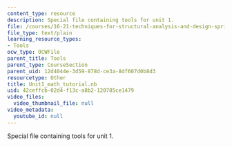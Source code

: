 ```yaml
---
content_type: resource
description: Special file containing tools for unit 1.
file: /courses/16-21-techniques-for-structural-analysis-and-design-spring-2005/42ceffcb02d4f13ca8b2120785ce1479_Unit1_math_tutorial.nb
file_type: text/plain
learning_resource_types:
- Tools
ocw_type: OCWFile
parent_title: Tools
parent_type: CourseSection
parent_uid: 12d4044e-3d59-878d-ce3a-8df607d0b8d3
resourcetype: Other
title: Unit1_math_tutorial.nb
uid: 42ceffcb-02d4-f13c-a8b2-120785ce1479
video_files:
  video_thumbnail_file: null
video_metadata:
  youtube_id: null
---
```

Special file containing tools for unit 1.

